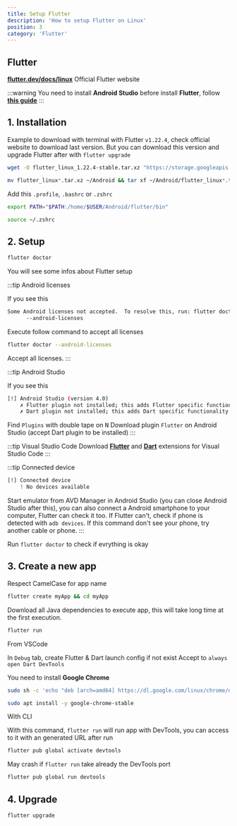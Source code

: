 ```yaml
---
title: Setup Flutter
description: 'How to setup Flutter on Linux'
position: 3
category: 'Flutter'
---
```


## Flutter

[**flutter.dev/docs/linux**](https://flutter.dev/docs/get-started/install/linux) Official Flutter
website

:::warning
You need to install **Android Studio** before install **Flutter**, follow [**this guide**](/guides/flutter/android-studio/)
:::

## 1. Installation

Example to download with terminal with Flutter `v1.22.4`, check official website to download last version. But you can download this version and upgrade Flutter after with `flutter upgrade`

```bash
wget -O flutter_linux_1.22.4-stable.tar.xz "https://storage.googleapis.com/flutter_infra/releases/stable/linux/flutter_linux_1.22.4-stable.tar.xz"
```

```bash
mv flutter_linux*.tar.xz ~/Android && tar xf ~/Android/flutter_linux*.tar.xz ~/Android
```

Add this `.profile`, `.bashrc` or `.zshrc`

```bash
export PATH="$PATH:/home/$USER/Android/flutter/bin"
```

```bash
source ~/.zshrc
```

## 2. Setup

```bash
flutter doctor
```

You will see some infos about Flutter setup

:::tip Android licenses

If you see this

```bash
Some Android licenses not accepted.  To resolve this, run: flutter doctor
      --android-licenses
```

Execute follow command to accept all licenses

```bash
flutter doctor --android-licenses
```

Accept all licenses.
:::

:::tip Android Studio

If you see this

```bash
[!] Android Studio (version 4.0)
    ✗ Flutter plugin not installed; this adds Flutter specific functionality.
    ✗ Dart plugin not installed; this adds Dart specific functionality.
```

Find `Plugins` with double tape on <kbd>N</kbd>
Download plugin `Flutter` on Android Studio (accept Dart plugin to be installed)
:::

:::tip Visual Studio Code
Download [**Flutter**](https://marketplace.visualstudio.com/items?itemName=Dart-Code.flutter) and [**Dart**](https://marketplace.visualstudio.com/items?itemName=Dart-Code.dart-code) extensions for Visual Studio Code
:::

:::tip Connected device

```bash
[!] Connected device
    ! No devices available
```

Start emulator from AVD Manager in Android Studio (you can close Android Studio after this), you can also connect a Android smartphone to your computer, Flutter can check it too. If Flutter can't, check if phone is detected with `adb devices`. If this command don't see your phone, try another cable or phone.
:::

Run `flutter doctor` to check if evrything is okay

## 3. Create a new app

Respect CamelCase for app name

```bash
flutter create myApp && cd myApp
```

Download all Java dependencies to execute app, this will take long time at the first execution.

```bash
flutter run
```

From VSCode

In `Debug` tab, create Flutter & Dart launch config if not exist
Accept to `always open Dart DevTools`

You need to install **Google Chrome**

```bash
sudo sh -c 'echo "deb [arch=amd64] https://dl.google.com/linux/chrome/deb/ stable main" > /etc/apt/sources.list.d/google-chrome.list' && wget -q -O - https://dl-ssl.google.com/linux/linux_signing_key.pub | sudo apt-key add - && sudo apt-get update
```

```bash
sudo apt install -y google-chrome-stable
```

With CLI

With this command, `flutter run` will run app with DevTools, you can access to it with an generated URL after run

```bash
flutter pub global activate devtools
```

May crash if `flutter run` take already the DevTools port

```bash
flutter pub global run devtools
```

## 4. Upgrade

```bash
flutter upgrade
```
